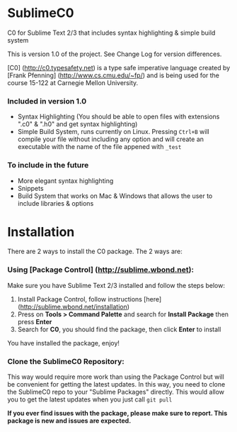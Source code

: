 SublimeC0
=========

C0 for Sublime Text 2/3 that includes syntax highlighting &amp; simple build system

This is version 1.0 of the project. See Change Log for version differences.

[C0] (http://c0.typesafety.net) is a type safe imperative language created by [Frank Pfenning] (http://www.cs.cmu.edu/~fp/) and is being used for the course 15-122 at Carnegie Mellon University.

### Included in version 1.0 ###
- Syntax Highlighting (You should be able to open files with extensions ".c0" & ".h0" and get syntax highlighting)
- Simple Build System, runs currently on Linux. Pressing `Ctrl+B` will compile your file without including any option and will create an executable with the name of the file appened with `_test`

### To include in the future ###
- More elegant syntax highlighting
- Snippets
- Build System that works on Mac & Windows that allows the user to include libraries & options

Installation
============
There are 2 ways to install the C0 package. The 2 ways are:

### Using [Package Control] (http://sublime.wbond.net): ###

Make sure you have Sublime Text 2/3 installed and follow the steps below:

1. Install Package Control, follow instructions [here] (http://sublime.wbond.net/installation)
2. Press on **Tools > Command Palette** and search for **Install Package** then press **Enter**
3. Search for **C0**, you should find the package, then click **Enter** to install

You have installed the package, enjoy! 

### Clone the SublimeC0 Repository: ###

This way would require more work than using the Package Control but will be convenient for getting the latest updates. In this way, you need to clone the SublimeC0 repo to your "Sublime Packages" directly. This would allow you to get the latest updates when you just call `git pull`

**If you ever find issues with the package, please make sure to report. This package is new and issues are expected.**
